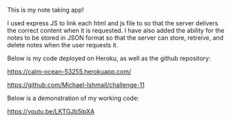 This is my note taking app!

I used express JS to link each html and js file to so that the server delivers the correct content when it is requested. I have also added the ability for the notes to be stored in JSON format so that the server can store, retreive, and delete notes when the user requests it.

Below is my code deployed on Heroku, as well as the github repository:

https://calm-ocean-53255.herokuapp.com/

https://github.com/Michael-Ishmail/challenge-11


Below is a demonstration of my working code:

https://youtu.be/LKTGJb5lpXA
